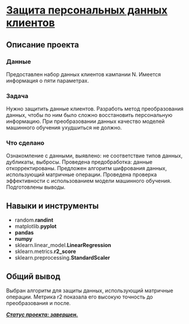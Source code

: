 # [Защита персональных данных клиентов](https://github.com/observer012/yandex_practicum/blob/main/09.%20Линейная%20алгебра%20(13)/Защита%20персональных%20данных%20клиентов.ipynb)


## Описание проекта
### Данные

Предоставлен набор данных клиентов кампании N. Имеется информация о пяти параметрах. 

### Задача

Нужно защитить данные клиентов. Разработь метод преобразования данных, чтобы по ним было сложно восстановить персональную информацию. При преобразовании данных качество моделей машинного обучения ухудшиться не должно.

### Что сделано

Ознакомление с данными, выявлено: не соответствие типов данных, дубликаты, выбросы. 
Проведена предобработка: данные откорректированы. 
Предложен алгоритм шифрования данных, использующий матричные операции. 
Проведена проверка эффективности с использованием модели машинного обучения. 
Подготовлены выводы.

## Навыки и инструменты
- random.**randint**
- matplotlib.**pyplot**
- **pandas**
- **numpy**
- sklearn.linear_model.**LinearRegression**
- sklearn.metrics.**r2_score**
- sklearn.preprocessing.**StandardScaler**

##

## Общий вывод

Выбран алгоритм для защиты данных, использующий матричные операции. Метрика r2 показала его высокую точность до преобразования и после. 

<u>***Статус проекта: завершен.***</u>  



